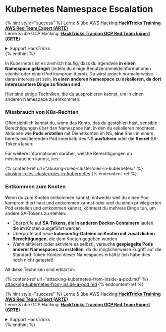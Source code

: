 # Kubernetes Namespace Escalation

{% hint style="success" %}
Lerne & übe AWS Hacking:<img src="../../.gitbook/assets/image (1) (1) (1) (1).png" alt="" data-size="line">[**HackTricks Training AWS Red Team Expert (ARTE)**](https://training.hacktricks.xyz/courses/arte)<img src="../../.gitbook/assets/image (1) (1) (1) (1).png" alt="" data-size="line">\
Lerne & übe GCP Hacking: <img src="../../.gitbook/assets/image (2) (1).png" alt="" data-size="line">[**HackTricks Training GCP Red Team Expert (GRTE)**<img src="../../.gitbook/assets/image (2) (1).png" alt="" data-size="line">](https://training.hacktricks.xyz/courses/grte)

<details>

<summary>Support HackTricks</summary>

* Überprüfe die [**Abonnementpläne**](https://github.com/sponsors/carlospolop)!
* **Tritt der** 💬 [**Discord-Gruppe**](https://discord.gg/hRep4RUj7f) oder der [**Telegram-Gruppe**](https://t.me/peass) bei oder **folge** uns auf **Twitter** 🐦 [**@hacktricks\_live**](https://twitter.com/hacktricks_live)**.**
* **Teile Hacking-Tricks, indem du PRs an die** [**HackTricks**](https://github.com/carlospolop/hacktricks) und [**HackTricks Cloud**](https://github.com/carlospolop/hacktricks-cloud) GitHub-Repos einreichst.

</details>
{% endhint %}

In Kubernetes ist es ziemlich häufig, dass du irgendwie **in einen Namespace gelangst** (indem du einige Benutzeranmeldeinformationen stiehlst oder einen Pod kompromittierst). Du wirst jedoch normalerweise daran interessiert sein, **in einen anderen Namespace zu eskalieren, da dort interessantere Dinge zu finden sind**.

Hier sind einige Techniken, die du ausprobieren kannst, um in einen anderen Namespace zu entkommen:

### Missbrauch von K8s-Rechten

Offensichtlich kannst du, wenn das Konto, das du gestohlen hast, sensible Berechtigungen über den Namespace hat, in den du eskalieren möchtest, Aktionen wie **Pods erstellen** mit Dienstkonten im NS, **eine** Shell in einem bereits existierenden Pod innerhalb des NS **ausführen** oder die **Secret** SA-Tokens lesen.

Für weitere Informationen darüber, welche Berechtigungen du missbrauchen kannst, lies:

{% content-ref url="abusing-roles-clusterroles-in-kubernetes/" %}
[abusing-roles-clusterroles-in-kubernetes](abusing-roles-clusterroles-in-kubernetes/)
{% endcontent-ref %}

### Entkommen zum Knoten

Wenn du zum Knoten entkommen kannst, entweder weil du einen Pod kompromittiert hast und entkommen kannst oder weil du einen privilegierten Pod erstellen und entkommen kannst, könntest du mehrere Dinge tun, um andere SA-Tokens zu stehlen:

* Überprüfe auf **SA-Tokens, die in anderen Docker-Containern** laufen, die im Knoten ausgeführt werden
* Überprüfe auf neue **kubeconfig-Dateien im Knoten mit zusätzlichen Berechtigungen**, die dem Knoten gegeben wurden
* Wenn aktiviert (oder aktiviere es selbst), versuche **gespiegelte Pods anderer Namespaces zu erstellen**, da du möglicherweise Zugriff auf die Standard-Token-Konten dieser Namespaces erhältst (ich habe dies noch nicht getestet)

All diese Techniken sind erklärt in:

{% content-ref url="attacking-kubernetes-from-inside-a-pod.md" %}
[attacking-kubernetes-from-inside-a-pod.md](attacking-kubernetes-from-inside-a-pod.md)
{% endcontent-ref %}

{% hint style="success" %}
Lerne & übe AWS Hacking:<img src="../../.gitbook/assets/image (1) (1) (1) (1).png" alt="" data-size="line">[**HackTricks Training AWS Red Team Expert (ARTE)**](https://training.hacktricks.xyz/courses/arte)<img src="../../.gitbook/assets/image (1) (1) (1) (1).png" alt="" data-size="line">\
Lerne & übe GCP Hacking: <img src="../../.gitbook/assets/image (2) (1).png" alt="" data-size="line">[**HackTricks Training GCP Red Team Expert (GRTE)**<img src="../../.gitbook/assets/image (2) (1).png" alt="" data-size="line">](https://training.hacktricks.xyz/courses/grte)

<details>

<summary>Support HackTricks</summary>

* Überprüfe die [**Abonnementpläne**](https://github.com/sponsors/carlospolop)!
* **Tritt der** 💬 [**Discord-Gruppe**](https://discord.gg/hRep4RUj7f) oder der [**Telegram-Gruppe**](https://t.me/peass) bei oder **folge** uns auf **Twitter** 🐦 [**@hacktricks\_live**](https://twitter.com/hacktricks_live)**.**
* **Teile Hacking-Tricks, indem du PRs an die** [**HackTricks**](https://github.com/carlospolop/hacktricks) und [**HackTricks Cloud**](https://github.com/carlospolop/hacktricks-cloud) GitHub-Repos einreichst.

</details>
{% endhint %}
